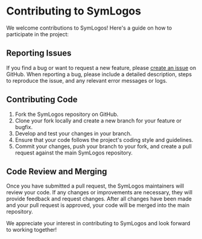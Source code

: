 # Contributing to SymLogos

We welcome contributions to SymLogos! Here's a guide on how to participate in the project:

## Reporting Issues

If you find a bug or want to request a new feature, please [create an issue](https://github.com/yourusername/SymLogos/issues/new) on GitHub. When reporting a bug, please include a detailed description, steps to reproduce the issue, and any relevant error messages or logs.

## Contributing Code

1. Fork the SymLogos repository on GitHub.
2. Clone your fork locally and create a new branch for your feature or bugfix.
3. Develop and test your changes in your branch.
4. Ensure that your code follows the project's coding style and guidelines.
5. Commit your changes, push your branch to your fork, and create a pull request against the main SymLogos repository.

## Code Review and Merging

Once you have submitted a pull request, the SymLogos maintainers will review your code. If any changes or improvements are necessary, they will provide feedback and request changes. After all changes have been made and your pull request is approved, your code will be merged into the main repository.

We appreciate your interest in contributing to SymLogos and look forward to working together!
